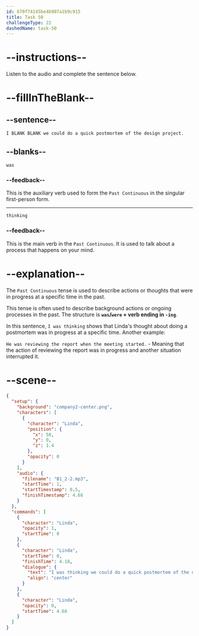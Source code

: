 ```yaml
---
id: 670f74145be4b907a1b9c915
title: Task 50
challengeType: 22
dashedName: task-50
---
```


<!-- (Audio) Linda: I was thinking we could do a quick postmortem of the design project. -->

# --instructions--

Listen to the audio and complete the sentence below.

# --fillInTheBlank--

## --sentence--

`I BLANK BLANK we could do a quick postmortem of the design project.`

## --blanks--

`was`

### --feedback--

This is the auxiliary verb used to form the `Past Continuous` in the singular first-person form.

---

`thinking`

### --feedback--

This is the main verb in the `Past Continuous`. It is used to talk about a process that happens on your mind.

# --explanation--

The `Past Continuous` tense is used to describe actions or thoughts that were in progress at a specific time in the past. 

This tense is often used to describe background actions or ongoing processes in the past. The structure is **`was`/`were` + verb ending in `-ing`**.  

In this sentence, `I was thinking` shows that Linda's thought about doing a postmortem was in progress at a specific time. Another example:  

`He was reviewing the report when the meeting started.` - Meaning that the action of reviewing the report was in progress and another situation interrupted it.

# --scene--

```json
{
  "setup": {
    "background": "company2-center.png",
    "characters": [
      {
        "character": "Linda",
        "position": {
          "x": 50,
          "y": 0,
          "z": 1.4
        },
        "opacity": 0
      }
    ],
    "audio": {
      "filename": "B1_2-2.mp3",
      "startTime": 1,
      "startTimestamp": 0.5,
      "finishTimestamp": 4.68
    }
  },
  "commands": [
    {
      "character": "Linda",
      "opacity": 1,
      "startTime": 0
    },
    {
      "character": "Linda",
      "startTime": 0,
      "finishTime": 4.18,
      "dialogue": {
        "text": "I was thinking we could do a quick postmortem of the design project.",
        "align": "center"
      }
    },
    {
      "character": "Linda",
      "opacity": 0,
      "startTime": 4.68
    }
  ]
}
```
